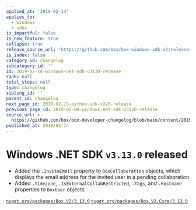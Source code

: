 ```yaml
---
applied_at: '2019-02-14'
applies_to:
  - windows
  - sdks
is_impactful: false
is_new_feature: true
collapse: true
release_source_url: 'https://github.com/box/box-windows-sdk-v2/releases/tag/v3.13.0'
is_index: false
category_id: changelog
subcategory_id: ''
id: 2019-02-14-windows-net-sdk-v3130-release
rank: null
total_steps: null
type: changelog
sibling_id: ''
parent_id: changelog
next_page_id: 2019-02-15-python-sdk-v220-release
previous_page_id: 2019-02-08-windows-net-sdk-v3120-release
source_url: >-
  https://github.com/box/box-developer-changelog/blob/main/content/2019/02-14-windows-net-sdk-v3130-release.md
published_at: 2019/02-14
---
```

# Windows .NET SDK `v3.13.0` released

- Added the `.InviteEmail` property to `BoxCollaboration` objects, which displays the email address for the invited
user in a pending collaboration
- Added `.Timezone`, `.IsExternalCollabRestricted`, `.Tags`, and `.Hostname` properties to `BoxUser` objects

[`nuget.org/packages/Box.V2/3.13.0`](https://www.nuget.org/packages/Box.V2/3.13.0)
[`nuget.org/packages/Box.V2.Core/3.13.0`](https://www.nuget.org/packages/Box.V2.Core/3.13.0)